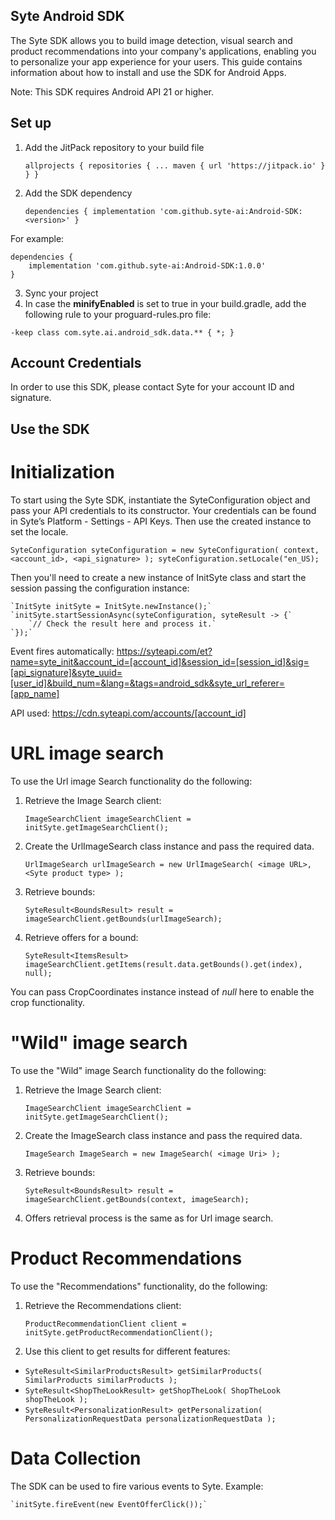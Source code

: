 ## Syte Android SDK

The Syte SDK allows you to build image detection, visual search and product recommendations into your company's applications, enabling you to personalize your app experience for your users.
This guide contains information about how to install and use the SDK for Android Apps.

Note: This SDK requires Android API 21 or higher.

## Set up

1. Add the JitPack repository to your build file

	`allprojects {
		repositories {
			...
			maven { url 'https://jitpack.io' }
		}
	}`
	
2. Add the SDK dependency

    `dependencies {
	        implementation 'com.github.syte-ai:Android-SDK:<version>'
	}`
	
For example:

    dependencies {
        implementation 'com.github.syte-ai:Android-SDK:1.0.0'
	}
	
3. Sync your project
4. In case the **minifyEnabled** is set to true in your build.gradle,
add the following rule to your proguard-rules.pro file:

`-keep class com.syte.ai.android_sdk.data.** { *; }`

## Account Credentials

In order to use this SDK, please contact Syte for your account ID and signature.     

## Use the SDK

# Initialization

To start using the Syte SDK, instantiate the SyteConfiguration object and pass your API credentials to its constructor. 
Your credentials can be found in Syte’s Platform - Settings - API Keys.
Then use the created instance to set the locale.

`
    SyteConfiguration syteConfiguration = new SyteConfiguration(
        context,
        <account_id>,
        <api_signature>
    );
    syteConfiguration.setLocale("en_US);
`

Then you'll need to create a new instance of InitSyte class and start the session passing the configuration instance:


    `InitSyte initSyte = InitSyte.newInstance();`
    `initSyte.startSessionAsync(syteConfiguration, syteResult -> {`
        `// Check the result here and process it.`
    `});`

Event fires automatically: https://syteapi.com/et?name=syte_init&account_id=[account_id]&session_id=[session_id]&sig=[api_signature]&syte_uuid=[user_id]&build_num=&lang=&tags=android_sdk&syte_url_referer=[app_name]
 
API used: https://cdn.syteapi.com/accounts/[account_id]

# URL image search
To use the Url image Search functionality do the following:

1. Retrieve the Image Search client:

    `ImageSearchClient imageSearchClient = initSyte.getImageSearchClient();`

2. Create the UrlImageSearch class instance and pass the required data.

    `UrlImageSearch urlImageSearch = new UrlImageSearch(
        <image URL>,
        <Syte product type>
    );`

3. Retrieve bounds:


    `SyteResult<BoundsResult> result = imageSearchClient.getBounds(urlImageSearch);`

4. Retrieve offers for a bound:

    `SyteResult<ItemsResult> imageSearchClient.getItems(result.data.getBounds().get(index), null);`

You can pass CropCoordinates instance instead of *null* here to enable the crop functionality.

# "Wild" image search

To use the "Wild" image Search functionality do the following:

1. Retrieve the Image Search client:

    `ImageSearchClient imageSearchClient = initSyte.getImageSearchClient();`

2. Create the ImageSearch class instance and pass the required data.

    `ImageSearch ImageSearch = new ImageSearch(
        <image Uri>
    );`

3. Retrieve bounds:

    `SyteResult<BoundsResult> result = imageSearchClient.getBounds(context, imageSearch);`

4. Offers retrieval process is the same as for Url image search.

# Product Recommendations
To use the "Recommendations" functionality, do the following:

1. Retrieve the Recommendations client:

    `ProductRecommendationClient client = initSyte.getProductRecommendationClient();`

2. Use this client to get results for different features:

*   `SyteResult<SimilarProductsResult> getSimilarProducts(
        SimilarProducts similarProducts
    );`
*   `SyteResult<ShopTheLookResult> getShopTheLook(
        ShopTheLook shopTheLook
    );`
*   `SyteResult<PersonalizationResult> getPersonalization(
        PersonalizationRequestData personalizationRequestData
    );`
    
# Data Collection

The SDK can be used to fire various events to Syte. Example:

    `initSyte.fireEvent(new EventOfferClick());`
